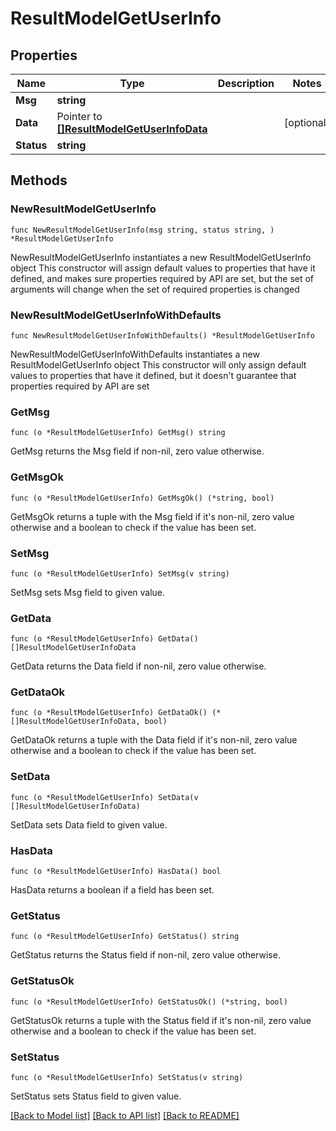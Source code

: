 # ResultModelGetUserInfo

## Properties

Name | Type | Description | Notes
------------ | ------------- | ------------- | -------------
**Msg** | **string** |  | 
**Data** | Pointer to [**[]ResultModelGetUserInfoData**](ResultModelGetUserInfoData.md) |  | [optional] 
**Status** | **string** |  | 

## Methods

### NewResultModelGetUserInfo

`func NewResultModelGetUserInfo(msg string, status string, ) *ResultModelGetUserInfo`

NewResultModelGetUserInfo instantiates a new ResultModelGetUserInfo object
This constructor will assign default values to properties that have it defined,
and makes sure properties required by API are set, but the set of arguments
will change when the set of required properties is changed

### NewResultModelGetUserInfoWithDefaults

`func NewResultModelGetUserInfoWithDefaults() *ResultModelGetUserInfo`

NewResultModelGetUserInfoWithDefaults instantiates a new ResultModelGetUserInfo object
This constructor will only assign default values to properties that have it defined,
but it doesn't guarantee that properties required by API are set

### GetMsg

`func (o *ResultModelGetUserInfo) GetMsg() string`

GetMsg returns the Msg field if non-nil, zero value otherwise.

### GetMsgOk

`func (o *ResultModelGetUserInfo) GetMsgOk() (*string, bool)`

GetMsgOk returns a tuple with the Msg field if it's non-nil, zero value otherwise
and a boolean to check if the value has been set.

### SetMsg

`func (o *ResultModelGetUserInfo) SetMsg(v string)`

SetMsg sets Msg field to given value.


### GetData

`func (o *ResultModelGetUserInfo) GetData() []ResultModelGetUserInfoData`

GetData returns the Data field if non-nil, zero value otherwise.

### GetDataOk

`func (o *ResultModelGetUserInfo) GetDataOk() (*[]ResultModelGetUserInfoData, bool)`

GetDataOk returns a tuple with the Data field if it's non-nil, zero value otherwise
and a boolean to check if the value has been set.

### SetData

`func (o *ResultModelGetUserInfo) SetData(v []ResultModelGetUserInfoData)`

SetData sets Data field to given value.

### HasData

`func (o *ResultModelGetUserInfo) HasData() bool`

HasData returns a boolean if a field has been set.

### GetStatus

`func (o *ResultModelGetUserInfo) GetStatus() string`

GetStatus returns the Status field if non-nil, zero value otherwise.

### GetStatusOk

`func (o *ResultModelGetUserInfo) GetStatusOk() (*string, bool)`

GetStatusOk returns a tuple with the Status field if it's non-nil, zero value otherwise
and a boolean to check if the value has been set.

### SetStatus

`func (o *ResultModelGetUserInfo) SetStatus(v string)`

SetStatus sets Status field to given value.



[[Back to Model list]](../README.md#documentation-for-models) [[Back to API list]](../README.md#documentation-for-api-endpoints) [[Back to README]](../README.md)


